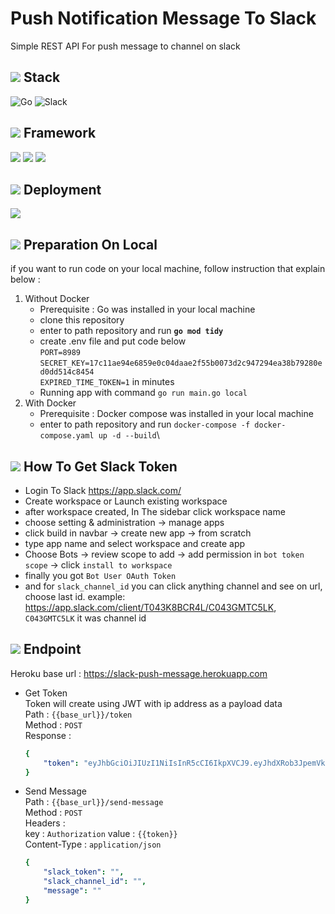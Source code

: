# Push Notification Message To Slack

Simple REST API For push message to channel on slack

## ![](https://cdn-icons-png.flaticon.com/24/2694/2694997.png) **Stack**

![Go](https://img.shields.io/badge/go-%2300ADD8.svg?style=for-the-badge&logo=go&logoColor=white)
![Slack](https://img.shields.io/badge/Slack-4A154B?style=for-the-badge&logo=slack&logoColor=white)

## ![](https://cdn-icons-png.flaticon.com/24/4319/4319207.png) **Framework**
![](https://badgen.net/badge/github/Fiber/blue?icon=github)
![](https://badgen.net/badge/github/godotenv/cyan?icon=github)
![](https://badgen.net/badge/github/JWT/black?icon=github)

## ![](https://cdn-icons-png.flaticon.com/24/4471/4471714.png) **Deployment**
![](https://img.shields.io/badge/Heroku-430098?style=for-the-badge&logo=heroku&logoColor=white)


## ![](https://cdn-icons-png.flaticon.com/24/610/610363.png) Preparation On Local
if you want to run code on your local machine, follow instruction that explain below :

1. Without Docker 
   * Prerequisite : Go was installed in your local machine
   * clone this repository
   * enter to path repository and run **`go mod tidy`**
   * create .env file and put code below\
   `PORT=8989`\
   `SECRET_KEY=17c11ae94e6859e0c04daae2f55b0073d2c947294ea38b79280ed0dd514c8454`\
   `EXPIRED_TIME_TOKEN=1` in minutes
   * Running app with command `go run main.go local`
2. With Docker
   * Prerequisite : Docker compose was installed in your local machine
   * enter to path repository and run `docker-compose -f docker-compose.yaml up -d --build`\

## ![](https://cdn-icons-png.flaticon.com/24/5562/5562097.png) How To Get Slack Token
* Login To Slack https://app.slack.com/
* Create workspace or Launch existing workspace
* after workspace created, In The sidebar click workspace name
* choose setting & administration -> manage apps
* click build in navbar -> create new app -> from scratch
* type app name and select workspace and create app
* Choose Bots -> review scope to add -> add permission in `bot token scope` -> click `install to workspace`
* finally you got `Bot User OAuth Token`
* and for `slack_channel_id` you can click anything channel and see on url, choose last id.
example: https://app.slack.com/client/T043K8BCR4L/C043GMTC5LK, `C043GMTC5LK` it was channel id 


## ![](https://cdn-icons-png.flaticon.com/24/718/718064.png) **Endpoint**
Heroku base url : https://slack-push-message.herokuapp.com
* Get Token\
Token will create using JWT with ip address as a payload data\
Path : `{{base_url}}/token`\
Method : `POST`\
Response : 
  ```yaml
  {
      "token": "eyJhbGciOiJIUzI1NiIsInR5cCI6IkpXVCJ9.eyJhdXRob3JpemVkIjp0cnVlLCJleHAiOjE2NjM5Mjc2NjQsImlwIjoiMTI3LjAuMC4xIn0.uH30Jmd3YOVf9W-Mslhs_kRIkbfcRbCUmJlFlS7pr3k"
  }
  ```

* Send Message\
Path : `{{base_url}}/send-message`\
Method : `POST`\
Headers :\
  key : `Authorization`
  value : `{{token}}`\
Content-Type : `application/json`
    ```yaml
    {
        "slack_token": "",
        "slack_channel_id": "",
        "message": ""
    }
    ```

